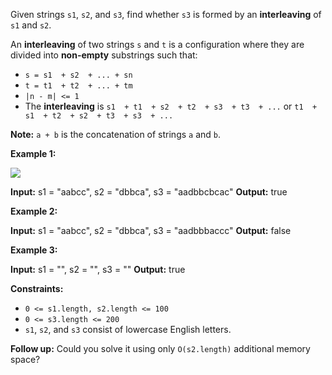 
Given strings  `s1`,  `s2`, and  `s3`, find whether  `s3`  is formed by an  **interleaving**  of  `s1`  and  `s2`.

An  **interleaving**  of two strings  `s`  and  `t`  is a configuration where they are divided into  **non-empty**  substrings such that:

-   `s = s1  + s2  + ... + sn`
-   `t = t1  + t2  + ... + tm`
-   `|n - m| <= 1`
-   The  **interleaving**  is  `s1  + t1  + s2  + t2  + s3  + t3  + ...`  or  `t1  + s1  + t2  + s2  + t3  + s3  + ...`

**Note:**  `a + b`  is the concatenation of strings  `a`  and  `b`.

**Example 1:**

![](https://assets.leetcode.com/uploads/2020/09/02/interleave.jpg)

**Input:** s1 = "aabcc", s2 = "dbbca", s3 = "aadbbcbcac"
**Output:** true

**Example 2:**

**Input:** s1 = "aabcc", s2 = "dbbca", s3 = "aadbbbaccc"
**Output:** false

**Example 3:**

**Input:** s1 = "", s2 = "", s3 = ""
**Output:** true

**Constraints:**

-   `0 <= s1.length, s2.length <= 100`
-   `0 <= s3.length <= 200`
-   `s1`,  `s2`, and  `s3`  consist of lowercase English letters.

**Follow up:**  Could you solve it using only  `O(s2.length)`  additional memory space?